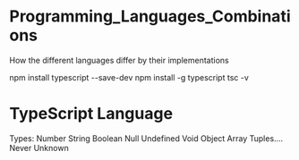 # Programming_Languages_Combinations
How the different languages differ by their implementations 

npm install typescript --save-dev
npm install -g typescript
 tsc -v


 # TypeScript Language
 Types:
    Number
    String
    Boolean
    Null
    Undefined
    Void
    Object
    Array
    Tuples....
    Never
    Unknown